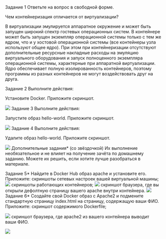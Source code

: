 Задание 1
Ответьте на вопрос в свободной форме.

Чем контейнеризация отличается от виртуализации?

В виртуализации эмулируется аппаратное окружение и может быть запущен широкий спектр гостевых операционных систем. В контейнере может быть запущен экземпляр операционной системы только с тем же ядром, что и у хостовой операционной системы (все контейнеры узла используют общее ядро). При этом при контейнеризации отсутствуют дополнительные ресурсные накладные расходы на эмуляцию виртуального оборудования и запуск полноценного экземпляра операционной системы, характерные при аппаратной виртуализации.
Ядро обеспечивает полную изолированность контейнеров, поэтому программы из разных контейнеров не могут воздействовать друг на друга.

Задание 2
Выполните действия:

Установите Docker.
Приложите скриншот.

![](https://github.com/AleksShadrin/netology/blob/main/6-03-DockerPart1/1.png)
Задание 3
Выполните действия:

Запустите образ hello-world.
Приложите скриншот.

![](https://github.com/AleksShadrin/netology/blob/main/6-03-DockerPart1/2.png)
Задание 4
Выполните действия:

Удалите образ hello-world.
Приложите скриншот.

![](https://github.com/AleksShadrin/netology/blob/main/6-03-DockerPart1/3.png)
Дополнительные задания* (со звёздочкой)
Их выполнение необязательное и не влияет на получение зачёта по домашнему заданию. Можете их решить, если хотите лучше разобраться в материале.

Задание 5*
Найдите в Docker Hub образ apache и установите его.
Приложите:
скриншоты сетевых настроек вашей виртуальной машины;
![](https://github.com/AleksShadrin/netology/blob/main/6-03-DockerPart1/4.png)
скриншоты работающих контейнеров;
![](https://github.com/AleksShadrin/netology/blob/main/6-03-DockerPart1/5.png)
скриншот браузера, где вы открыли дефолтную страницу вашего apache внутри контейнера.
![](https://github.com/AleksShadrin/netology/blob/main/6-03-DockerPart1/6.png)
Задание 6*
Создайте свой Docker образ с Apache2 и подмените стандартную страницу index.html на страницу, содержащую ваши ФИО.
Приложите:
скриншот содержимого Dockerfile;

![](https://github.com/AleksShadrin/netology/blob/main/6-03-DockerPart1/8.png)
скриншот браузера, где apache2 из вашего контейнера выводит ваши ФИО.

![](https://github.com/AleksShadrin/netology/blob/main/6-03-DockerPart1/7.png)
